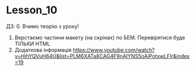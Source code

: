 # Lesson_10

ДЗ: 0. Вчимо теорію з уроку!

1. Верстаємо частини макету (на скрінах) по БЕМ. Перевірятися буде ТІЛЬКИ HTML
2. Додаткова інформація
   https://www.youtube.com/watch?v=HihYQVuH64U&list=PLM6XATa8CAG4F9nAIYNS5oAiPotxwLFIr&index=19
